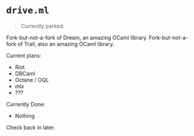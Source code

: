 # `drive.ml`

> Currently parked.

Fork-but-not-a-fork of Dream, an amazing OCaml library. Fork-but-not-a-fork of Trail, also an amazing OCaml library.

Current plans:
- Riot
- DBCaml
- Octane / OQL
- mlx
- ???

Currently Done:
- Nothing

Check back in later.
